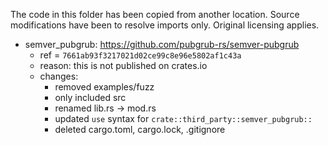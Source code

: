 The code in this folder has been copied from another location. Source modifications have been to resolve imports only. Original licensing applies.

- semver_pubgrub: https://github.com/pubgrub-rs/semver-pubgrub
  - ref = `7661ab93f3217021d02ce99c8e96e5802af1c43a`
  - reason: this is not published on crates.io
  * changes:
    - removed examples/fuzz
    - only included src
    - renamed lib.rs -> mod.rs
    - updated `use` syntax for `crate::third_party::semver_pubgrub::`
    - deleted cargo.toml, cargo.lock, .gitignore
